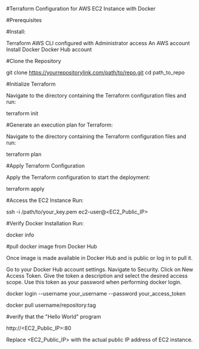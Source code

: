 #Terraform Configuration for AWS EC2 Instance with Docker

#Prerequisites

#Install: 

Terraform 
AWS CLI configured with Administrator access
An AWS account
Install Docker
Docker Hub account


#Clone the Repository

git clone https://yourrepositorylink.com/path/to/repo.git
cd path_to_repo

#Initialize Terraform

Navigate to the directory containing the Terraform configuration files and run:

terraform init

#Generate an execution plan for Terraform:

Navigate to the directory containing the Terraform configuration files and run:

terraform plan

#Apply Terraform Configuration

Apply the Terraform configuration to start the deployment:

terraform apply

#Access the EC2 Instance
Run:

ssh -i /path/to/your_key.pem ec2-user@<EC2_Public_IP>


#Verify Docker Installation
Run:

docker info

#pull docker image from Docker Hub

Once image is made available in Docker Hub and is public or log in to pull it.

Go to your Docker Hub account settings.
Navigate to Security.
Click on New Access Token.
Give the token a description and select the desired access scope.
Use this token as your password when performing docker login.

docker login --username your_username --password your_access_token

docker pull username/repository:tag

#verify that the "Hello World" program

http://<EC2_Public_IP>:80

Replace <EC2_Public_IP> with the actual public IP address of EC2 instance.




